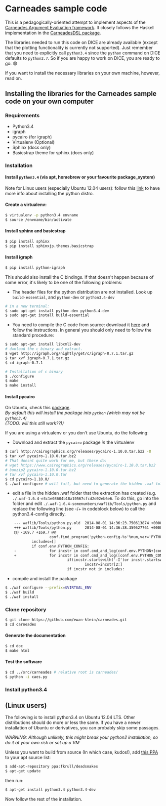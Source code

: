 # Carneades sample code

This is a pedagogically-oriented attempt to implement aspects of the
[Carneades Argument Evaluation
framework](http://carneades.github.io/carneades/Carneades/). It
closely follows the Haskell implementation in the [CarneadesDSL
package](https://hackage.haskell.org/package/CarneadesDSL).

The libraries needed to run this code on DICE are already available
(except that the plotting functionality is currently not supported).
Just remember that you need to explicitly call ``python3.4`` since the
``python`` command on DICE defaults to ``python2.7``. So if you are
happy to work on DICE, you are ready to go. :smile:



If you want to install the necessary libraries on your own machine,
however, read on.

## Installing the libraries for the Carneades sample code on your own computer

### Requirements

* Python3.4
* igraph
* pycairo (for igraph)
* Virtualenv (Optional)
* Sphinx (docs only)
* Basicstrap theme for sphinx (docs only)

### Installation

#### Install `python3.4` (via apt, homebrew or your favourite package_system)

Note for Linux users (especially Ubuntu 12.04 users): follow this
[link](#install-python34) to have more info about installing the
python distro.

#### Create a virtualenv:

```bash
$ virtualenv -p python3.4 envname
$ source /envname/bin/activate
```

#### Install sphinx and basicstrap

```bash
$ pip install sphinx
$ pip install sphinxjp.themes.basicstrap
```

#### Install igraph

```bash
$ pip install python-igraph
```

This should also install the C bindings. If that doesn't happen
because of some error, it's likely to be one of the following
problems:

* The header files for the python distribution are not installed. Look
  up `build-essential`, and `python-dev` or `python3.4-dev`

```bash
# in a new terminal:
$ sudo apt-get install python-dev python3.4-dev
$ sudo apt-get install build-essential
```

* You need to compile the C code from source: download it
[here](http://igraph.org/c) and follow the instructions. In general you
should only need to follow the standard procedure:

``` bash
$ sudo apt-get install libxml2-dev
# dwnload the c binary and extract.
$ wget http://igraph.org/nightly/get/c/igraph-0.7.1.tar.gz
$ tar xvf igraph-0.7.1.tar.gz
$ cd igraph-0.7.1

# Installation of c binary
$ ./configure
$ make
$ make install
```

#### Install pycairo

On Ubuntu, check this [package](http://packages.ubuntu.com/search?keywords=python-cairo).<br>
_By default this will install the package into `python` (which may not be `python3.4`)_ <br>
_(TODO: will this still work??))_

If you are using a virtualenv or you don't use Ubuntu, do the following:

* Download and extract the `pycairo` package _in_ the virtualenv

```bash
$ curl http://cairographics.org/releases/pycairo-1.10.0.tar.bz2 -O
$ tar xvf pycairo-1.10.0.tar.bz2
# That doesnt quite work for me, but these do:
# wget https://www.cairographics.org/releases/pycairo-1.10.0.tar.bz2
# bunzip2 pycairo-1.10.0.tar.bz2
# tar xvf pycairo-1.10.0.tar
$ cd pycairo-1.10.0/
$ ./waf configure # will fail, but need to generate the hidden .waf folder first for below
```

* edit a file in the hidden .waf folder that the extraction has created (e.g. `./.waf-1.6.4-e3c1e08604b18a10567cfcd2d02eb6e6`. To do this, go into the folder and edit `./.waf-1.6.4-somenumbers/waflib/Tools/python.py` and replace the following line (see -/+ in codeblock below) to call the python3.4-config directly.
```diff
    --- waflib/Tools/python.py.old  2014-08-01 14:36:23.750613874 +0000
    +++ waflib/Tools/python.py      2014-08-01 14:36:38.359627761 +0000
    @@ -169,7 +169,7 @@
                    conf.find_program('python-config-%s'%num,var='PYTHON_CONFIG',mandatory=False)
            includes=[]
            if conf.env.PYTHON_CONFIG:
    -               for incstr in conf.cmd_and_log(conf.env.PYTHON+[conf.env.PYTHON_CONFIG,'--includes']).strip().split():
    +               for incstr in conf.cmd_and_log([conf.env.PYTHON_CONFIG,'--includes']).strip().split():
                            if(incstr.startswith('-I')or incstr.startswith('/I')):
                                    incstr=incstr[2:]
                            if incstr not in includes:
```

* compile and install the package

```bash
$ ./waf configure --prefix=$VIRTUAL_ENV
$ ./waf build
$ ./waf install
```

### Clone repository

```bash
$ git clone https://github.com/ewan-klein/carneades.git
$ cd carneades
```

#### Generate the documentation

```bash
$ cd doc
$ make html
```

#### Test the software

```bash
$ cd ../src/carneades # relative root is carneades/
$ python -i caes.py
```

### Install python3.4

(Linux users)
-------------

The following is to install python3.4 on Ubuntu 12.04 LTS. Other
distributions should do more or less the same. If you have a newer
installation of Ubuntu or derivatives, you can probably skip some
passages.

*WARNING: Although unlikely, this might break your python2 installation,
so do it at your own risk or set up a VM*

Unless you want to build from source (In which case, kudos!), add
[this PPA](https://launchpad.net/~fkrull/+archive/ubuntu/deadsnakes)
to your apt source list:

```bash
$ add-apt-repository ppa:fkrull/deadsnakes
$ apt-get update
```

then run:

```bash
$ apt-get install python3.4 python3.4-dev
```

Now follow the rest of the installation.
